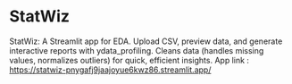 # StatWiz
StatWiz: A Streamlit app for EDA. Upload CSV, preview data, and generate interactive reports with ydata_profiling. Cleans data (handles missing values, normalizes outliers) for quick, efficient insights.
App link : https://statwiz-pnygafj9jaajoyue6kwz86.streamlit.app/
